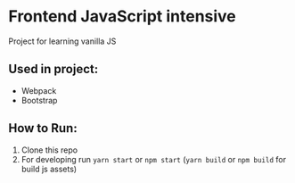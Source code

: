 # Frontend JavaScript intensive
Project for learning vanilla JS

## Used in project:
- Webpack
- Bootstrap

## How to Run:

1. Clone this repo
2. For developing run `yarn start` or `npm start` (`yarn build` or `npm build` for build js assets)